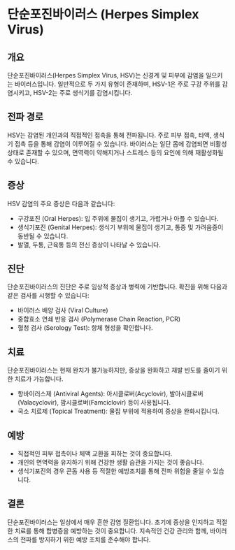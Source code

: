 # 단순포진바이러스 (Herpes Simplex Virus)

## 개요
단순포진바이러스(Herpes Simplex Virus, HSV)는 신경계 및 피부에 감염을 일으키는 바이러스입니다. 일반적으로 두 가지 유형이 존재하며, HSV-1은 주로 구강 주위를 감염시키고, HSV-2는 주로 생식기를 감염시킵니다.

## 전파 경로
HSV는 감염된 개인과의 직접적인 접촉을 통해 전파됩니다. 주로 피부 접촉, 타액, 생식기 접촉 등을 통해 감염이 이루어질 수 있습니다. 바이러스는 일단 몸에 감염되면 비활성 상태로 존재할 수 있으며, 면역력이 약해지거나 스트레스 등의 요인에 의해 재활성화될 수 있습니다.

## 증상
HSV 감염의 주요 증상은 다음과 같습니다:
- 구강포진 (Oral Herpes): 입 주위에 물집이 생기고, 가렵거나 아플 수 있습니다. 
- 생식기포진 (Genital Herpes): 생식기 부위에 물집이 생기고, 통증 및 가려움증이 동반될 수 있습니다.
- 발열, 두통, 근육통 등의 전신 증상이 나타날 수 있습니다.

## 진단
단순포진바이러스의 진단은 주로 임상적 증상과 병력에 기반합니다. 확진을 위해 다음과 같은 검사를 시행할 수 있습니다:
- 바이러스 배양 검사 (Viral Culture)
- 중합효소 연쇄 반응 검사 (Polymerase Chain Reaction, PCR)
- 혈청 검사 (Serology Test): 항체 형성을 확인합니다.

## 치료
단순포진바이러스는 현재 완치가 불가능하지만, 증상을 완화하고 재발 빈도를 줄이기 위한 치료가 가능합니다.
- 항바이러스제 (Antiviral Agents): 아시클로버(Acyclovir), 발아시클로버(Valacyclovir), 팜시클로버(Famciclovir) 등이 사용됩니다.
- 국소 치료제 (Topical Treatment): 물집 부위에 적용하여 증상을 완화시킵니다.

## 예방
- 직접적인 피부 접촉이나 체액 교환을 피하는 것이 중요합니다.
- 개인의 면역력을 유지하기 위해 건강한 생활 습관을 가지는 것이 좋습니다.
- 생식기포진의 경우 콘돔 사용 등 적절한 예방조치를 통해 전파 위험을 줄일 수 있습니다.

## 결론
단순포진바이러스는 일상에서 매우 흔한 감염 질환입니다. 초기에 증상을 인지하고 적절한 치료를 통해 합병증을 예방하는 것이 중요합니다. 지속적인 건강 관리와 함께, 바이러스의 전파를 방지하기 위한 예방 조치를 준수해야 합니다.